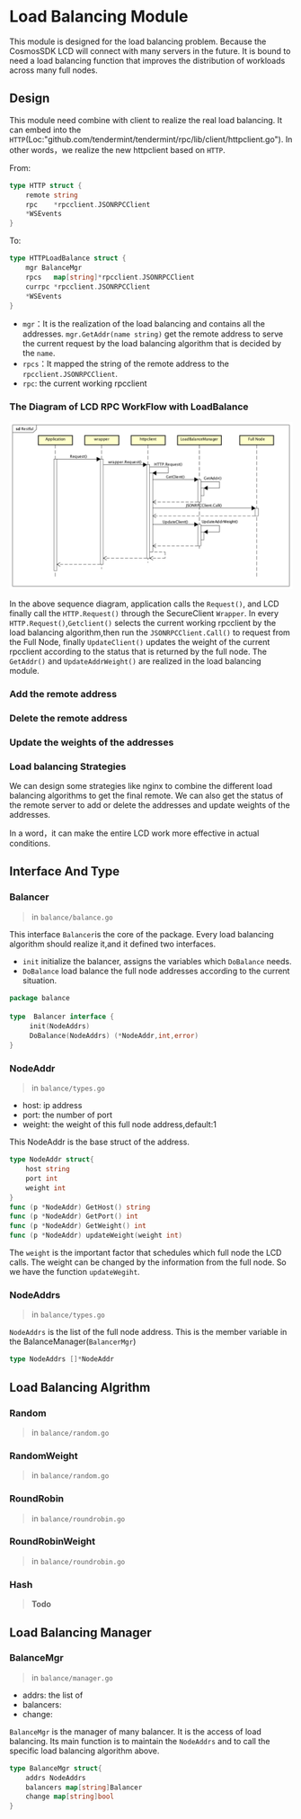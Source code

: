 # Load Balancing Module 

This module is designed for the load balancing problem. Because the CosmosSDK LCD will connect with many servers in the future. It is bound to need a load balancing function that improves the distribution of workloads across many full nodes.

## Design
This module need combine with client to realize the real load balancing. It can embed into the `HTTP`(Loc:"github.com/tendermint/tendermint/rpc/lib/client/httpclient.go"). In other words，we realize the new httpclient based on `HTTP`.

From:

```go
type HTTP struct {
	remote string
	rpc    *rpcclient.JSONRPCClient
	*WSEvents
}
```
To:

```go
type HTTPLoadBalance struct {
	mgr BalanceMgr
	rpcs   map[string]*rpcclient.JSONRPCClient
	currpc *rpcclient.JSONRPCClient
	*WSEvents
}
```
* `mgr`：It is the realization of the load balancing and contains all the addresses. `mgr.GetAddr(name string)` get the remote address to serve the current request by the load balancing algorithm that is decided by the `name`.
* `rpcs`：It mapped the string of the remote address to the `rpcclient.JSONRPCClient`.
* `rpc`: the current working rpcclient

### The Diagram of LCD RPC WorkFlow with LoadBalance
![The Diagram of LCD RPC WorkFlow](pics/loadbalanceDiagram.png)

In the above sequence diagram, application calls the `Request()`, and LCD finally call the `HTTP.Request()` through the SecureClient `Wrapper`. In every `HTTP.Request()`,`Getclient()` selects the current working rpcclient by the load balancing algorithm,then run the `JSONRPCClient.Call()` to request from the Full Node, finally `UpdateClient()` updates the weight of the current rpcclient according to the status that is returned by the full node. The `GetAddr()` and `UpdateAddrWeight()` are realized  in the load balancing module.


### Add the remote address
### Delete the remote address
### Update the weights of the addresses
### Load balancing Strategies
We can design some strategies like nginx to combine the different load balancing algorithms to get the final remote. We can also get the status of the remote server to add or delete the addresses and update weights of the addresses.

In a word，it can make the entire LCD work more effective in actual conditions.

## Interface And Type

### Balancer
>in `balance/balance.go`

This interface `Balancer`is the core of the package. Every load balancing algorithm should realize it,and it defined two interfaces.

* `init` initialize the balancer, assigns the variables which `DoBalance` needs.
* `DoBalance` load balance the full node addresses according to the current situation. 

```go
package balance

type  Balancer interface {
	 init(NodeAddrs)
     DoBalance(NodeAddrs) (*NodeAddr,int,error)
}
```

### NodeAddr

>in `balance/types.go`

* host: ip address
* port: the number of port
* weight: the weight of this full node address,default:1

This NodeAddr is the base struct of the address.

```go
type NodeAddr struct{
	host string
	port int
	weight int
}
func (p *NodeAddr) GetHost() string 
func (p *NodeAddr) GetPort() int 
func (p *NodeAddr) GetWeight() int 
func (p *NodeAddr) updateWeight(weight int)
```

The `weight` is the important factor that schedules which full node the LCD calls. The weight can be changed by the information from the full node. So we have the function `updateWegiht`.

### NodeAddrs
>in `balance/types.go`

`NodeAddrs` is the list of the full node address. This is the member variable in the BalanceManager(`BalancerMgr`)

```go
type NodeAddrs []*NodeAddr
```

## Load Balancing Algrithm
### Random
>in `balance/random.go`

### RandomWeight
>in `balance/random.go`

### RoundRobin
>in `balance/roundrobin.go`

### RoundRobinWeight
>in `balance/roundrobin.go`

### Hash
> **Todo**

## Load Balancing Manager
### BalanceMgr
>in `balance/manager.go`

* addrs: the list of 
* balancers: 
* change: 

`BalanceMgr` is the manager of many balancer. It is the access of load balancing. Its main function is to maintain the `NodeAddrs` and to call the specific load balancing algorithm above.

```go
type BalanceMgr struct{
	addrs NodeAddrs
	balancers map[string]Balancer
	change map[string]bool
}
```
